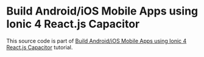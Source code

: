 # Build Android/iOS Mobile Apps using Ionic 4 React.js Capacitor

This source code is part of [Build Android/iOS Mobile Apps using Ionic 4 React.js Capacitor](https://www.djamware.com/post/5d2fe67f0707cc8442ebdf6a/build-androidios-mobile-apps-using-ionic-4-reactjs-capacitor) tutorial.
